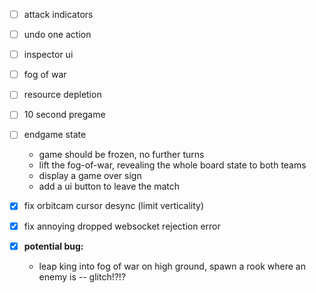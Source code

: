 
- [ ] attack indicators

- [ ] undo one action

- [ ] inspector ui

- [ ] fog of war

- [ ] resource depletion

- [ ] 10 second pregame

- [ ] endgame state
  - game should be frozen, no further turns
  - lift the fog-of-war, revealing the whole board state to both teams
  - display a game over sign
  - add a ui button to leave the match

- [x] fix orbitcam cursor desync (limit verticality)

- [x] fix annoying dropped websocket rejection error

- [x] **potential bug:**
  - leap king into fog of war on high ground, spawn a rook where an enemy is -- glitch!?!?

